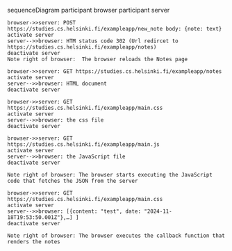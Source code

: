 sequenceDiagram
    participant browser
    participant server

    browser->>server: POST  https://studies.cs.helsinki.fi/exampleapp/new_note body: {note: text}
    activate server
    server-->>browser: HTM status code 302 (Url redircet to https://studies.cs.helsinki.fi/exampleapp/notes)
    deactivate server
    Note right of browser:  The browser reloads the Notes page

    browser->>server: GET https://studies.cs.helsinki.fi/exampleapp/notes
    activate server
    server-->>browser: HTML document
    deactivate server

    browser->>server: GET https://studies.cs.helsinki.fi/exampleapp/main.css
    activate server
    server-->>browser: the css file
    deactivate server

    browser->>server: GET https://studies.cs.helsinki.fi/exampleapp/main.js
    activate server
    server-->>browser: the JavaScript file
    deactivate server

    Note right of browser: The browser starts executing the JavaScript code that fetches the JSON from the server

    browser->>server: GET https://studies.cs.helsinki.fi/exampleapp/main.css
    activate server
    server-->>browser: [{content: "test", date: "2024-11-18T19:53:50.001Z"},…] ]
    deactivate server

    Note right of browser: The browser executes the callback function that renders the notes
